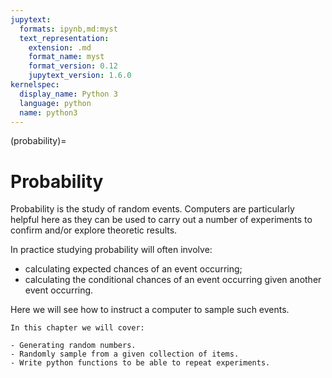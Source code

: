 ```yaml
---
jupytext:
  formats: ipynb,md:myst
  text_representation:
    extension: .md
    format_name: myst
    format_version: 0.12
    jupytext_version: 1.6.0
kernelspec:
  display_name: Python 3
  language: python
  name: python3
---
```


(probability)=

# Probability

Probability is the study of random events. Computers are particularly helpful
here as they can be used to carry out a number of experiments to confirm and/or
explore theoretic results.

In practice studying probability will often involve:

- calculating expected chances of an event occurring;
- calculating the conditional chances of an event occurring given another event
  occurring.

Here we will see how to instruct a computer to sample such events.

```{important}
In this chapter we will cover:

- Generating random numbers.
- Randomly sample from a given collection of items.
- Write python functions to be able to repeat experiments.
```
